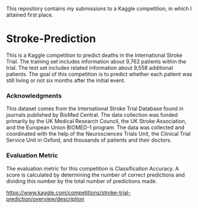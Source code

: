 This repository contains my submissions to a Kaggle competition, in which I attained first place. 

# Stroke-Prediction
This is a Kaggle competition to predict deaths in the International Stroke Trial. The training set includes information about 9,762 patients within the trial. The test set includes related information about 9,558 additional patients. The goal of this competition is to predict whether each patient was still living or not six months after the initial event.

### Acknowledgments
This dataset comes from the International Stroke Trial Database found in journals published by BioMed Central. The data collection was funded primarily by the UK Medical Research Council, the UK Stroke Association, and the European Union BIOMED-1 program. The data was collected and coordinated with the help of the Neurosciences Trials Unit, the Clinical Trial Service Unit in Oxford, and thousands of patients and their doctors.

### Evaluation Metric
The evaluation metric for this competition is Classification Accuracy. A score is calculated by determining the number of correct predictions and dividing this number by the total number of predictions made.

https://www.kaggle.com/competitions/stroke-trial-prediction/overview/description 
